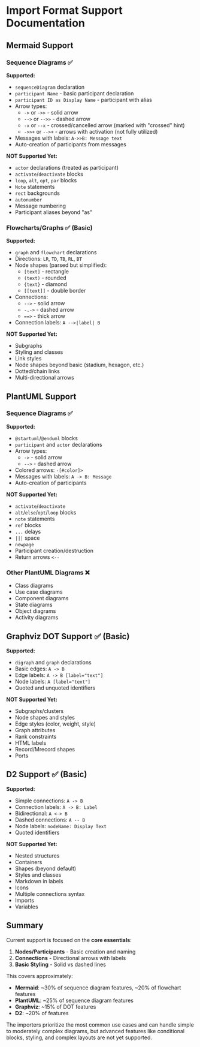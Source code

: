 # Import Format Support Documentation

## Mermaid Support

### Sequence Diagrams ✅
**Supported:**
- `sequenceDiagram` declaration
- `participant Name` - basic participant declaration
- `participant ID as Display Name` - participant with alias
- Arrow types:
  - `->` or `->>` - solid arrow
  - `-->` or `-->>` - dashed arrow
  - `-x` or `--x` - crossed/cancelled arrow (marked with "crossed" hint)
  - `->>+` or `-->+` - arrows with activation (not fully utilized)
- Messages with labels: `A->>B: Message text`
- Auto-creation of participants from messages

**NOT Supported Yet:**
- `actor` declarations (treated as participant)
- `activate`/`deactivate` blocks
- `loop`, `alt`, `opt`, `par` blocks
- `Note` statements
- `rect` backgrounds
- `autonumber`
- Message numbering
- Participant aliases beyond "as"

### Flowcharts/Graphs ✅ (Basic)
**Supported:**
- `graph` and `flowchart` declarations
- Directions: `LR`, `TD`, `TB`, `RL`, `BT`
- Node shapes (parsed but simplified):
  - `[text]` - rectangle
  - `(text)` - rounded
  - `{text}` - diamond
  - `[[text]]` - double border
- Connections:
  - `-->` - solid arrow
  - `-.->` - dashed arrow
  - `==>` - thick arrow
- Connection labels: `A -->|label| B`

**NOT Supported Yet:**
- Subgraphs
- Styling and classes
- Link styles
- Node shapes beyond basic (stadium, hexagon, etc.)
- Dotted/chain links
- Multi-directional arrows

## PlantUML Support

### Sequence Diagrams ✅
**Supported:**
- `@startuml`/`@enduml` blocks
- `participant` and `actor` declarations
- Arrow types:
  - `->` - solid arrow
  - `-->` - dashed arrow
- Colored arrows: `-[#color]>`
- Messages with labels: `A -> B: Message`
- Auto-creation of participants

**NOT Supported Yet:**
- `activate`/`deactivate`
- `alt`/`else`/`opt`/`loop` blocks
- `note` statements
- `ref` blocks
- `...` delays
- `|||` space
- `newpage`
- Participant creation/destruction
- Return arrows `<--`

### Other PlantUML Diagrams ❌
- Class diagrams
- Use case diagrams
- Component diagrams
- State diagrams
- Object diagrams
- Activity diagrams

## Graphviz DOT Support ✅ (Basic)

**Supported:**
- `digraph` and `graph` declarations
- Basic edges: `A -> B`
- Edge labels: `A -> B [label="text"]`
- Node labels: `A [label="text"]`
- Quoted and unquoted identifiers

**NOT Supported Yet:**
- Subgraphs/clusters
- Node shapes and styles
- Edge styles (color, weight, style)
- Graph attributes
- Rank constraints
- HTML labels
- Record/Mrecord shapes
- Ports

## D2 Support ✅ (Basic)

**Supported:**
- Simple connections: `A -> B`
- Connection labels: `A -> B: Label`
- Bidirectional: `A <-> B`
- Dashed connections: `A -- B`
- Node labels: `nodeName: Display Text`
- Quoted identifiers

**NOT Supported Yet:**
- Nested structures
- Containers
- Shapes (beyond default)
- Styles and classes
- Markdown in labels
- Icons
- Multiple connections syntax
- Imports
- Variables

## Summary

Current support is focused on the **core essentials**:
1. **Nodes/Participants** - Basic creation and naming
2. **Connections** - Directional arrows with labels
3. **Basic Styling** - Solid vs dashed lines

This covers approximately:
- **Mermaid**: ~30% of sequence diagram features, ~20% of flowchart features
- **PlantUML**: ~25% of sequence diagram features
- **Graphviz**: ~15% of DOT features
- **D2**: ~20% of features

The importers prioritize the most common use cases and can handle simple to moderately complex diagrams, but advanced features like conditional blocks, styling, and complex layouts are not yet supported.